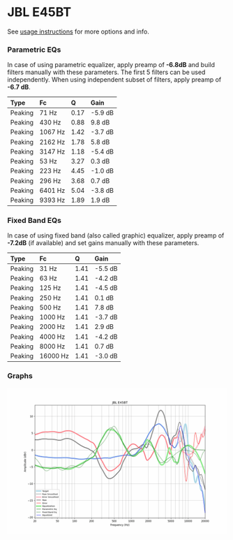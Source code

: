 # JBL E45BT
See [usage instructions](https://github.com/jaakkopasanen/AutoEq#usage) for more options and info.

### Parametric EQs
In case of using parametric equalizer, apply preamp of **-6.8dB** and build filters manually
with these parameters. The first 5 filters can be used independently.
When using independent subset of filters, apply preamp of **-6.7 dB**.

| Type    | Fc      |    Q | Gain    |
|:--------|:--------|:-----|:--------|
| Peaking | 71 Hz   | 0.17 | -5.9 dB |
| Peaking | 430 Hz  | 0.88 | 9.8 dB  |
| Peaking | 1067 Hz | 1.42 | -3.7 dB |
| Peaking | 2162 Hz | 1.78 | 5.8 dB  |
| Peaking | 3147 Hz | 1.18 | -5.4 dB |
| Peaking | 53 Hz   | 3.27 | 0.3 dB  |
| Peaking | 223 Hz  | 4.45 | -1.0 dB |
| Peaking | 296 Hz  | 3.68 | 0.7 dB  |
| Peaking | 6401 Hz | 5.04 | -3.8 dB |
| Peaking | 9393 Hz | 1.89 | 1.9 dB  |

### Fixed Band EQs
In case of using fixed band (also called graphic) equalizer, apply preamp of **-7.2dB**
(if available) and set gains manually with these parameters.

| Type    | Fc       |    Q | Gain    |
|:--------|:---------|:-----|:--------|
| Peaking | 31 Hz    | 1.41 | -5.5 dB |
| Peaking | 63 Hz    | 1.41 | -4.2 dB |
| Peaking | 125 Hz   | 1.41 | -4.5 dB |
| Peaking | 250 Hz   | 1.41 | 0.1 dB  |
| Peaking | 500 Hz   | 1.41 | 7.8 dB  |
| Peaking | 1000 Hz  | 1.41 | -3.7 dB |
| Peaking | 2000 Hz  | 1.41 | 2.9 dB  |
| Peaking | 4000 Hz  | 1.41 | -4.2 dB |
| Peaking | 8000 Hz  | 1.41 | 0.7 dB  |
| Peaking | 16000 Hz | 1.41 | -3.0 dB |

### Graphs
![](./JBL%20E45BT.png)